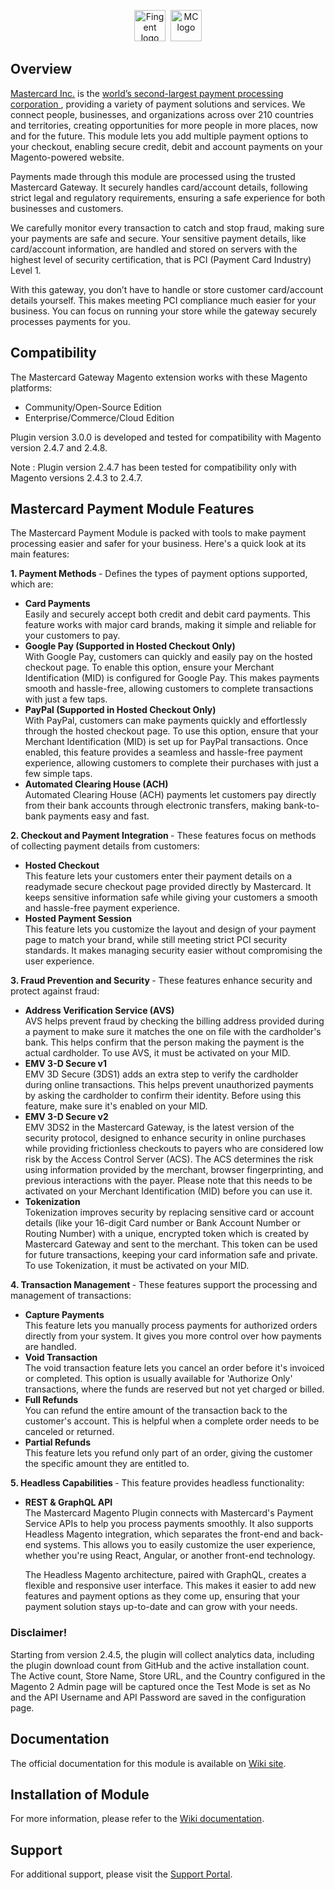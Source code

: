 <p align="center">
<a href="https://www.fingent.com/"><img alt="Fingent logo" height="50px" src="https://www.fingent.com/wp-content/uploads/Fingent-Logo-01.png"/></a>&nbsp;&nbsp;<img alt="MC logo" height="50px" src="https://mpgs.fingent.wiki/wp-content/uploads/2025/04/mastercard-logo.png"/>
</p>

## Overview
<a href="https://www.mastercard.co.in/en-in.html">Mastercard Inc.</a> is the <a href="https://www.investopedia.com/terms/m/mastercard-card.asp">world’s second-largest payment processing corporation </a>, providing a variety of payment solutions and services. We connect people, businesses, and organizations across over 210 countries and territories, creating opportunities for more people in more places, now and for the future. This module lets you add multiple payment options to your checkout, enabling secure credit, debit and account payments on your Magento-powered website.

Payments made through this module are processed using the trusted Mastercard Gateway. It securely handles card/account details, following strict legal and regulatory requirements, ensuring a safe experience for both businesses and customers.

We carefully monitor every transaction to catch and stop fraud, making sure your payments are safe and secure. Your sensitive payment details, like card/account information, are handled and stored on servers with the highest level of security certification, that is PCI (Payment Card Industry) Level 1.

With this gateway, you don’t have to handle or store customer card/account details yourself. This makes meeting PCI compliance much easier for your business. You can focus on running your store while the gateway securely processes payments for you.

## Compatibility
The Mastercard Gateway Magento extension works with these Magento platforms:
- Community/Open-Source Edition
- Enterprise/Commerce/Cloud Edition

Plugin version 3.0.0 is developed and tested for compatibility with Magento version 2.4.7 and 2.4.8.

Note : Plugin version 2.4.7 has been tested for compatibility only with Magento versions 2.4.3 to 2.4.7.

## Mastercard Payment Module Features

The Mastercard Payment Module is packed with tools to make payment processing easier and safer for your business. Here's a quick look at its main features:

 <b>1. Payment Methods </b> - Defines the types of payment options supported, which are:
 
- **Card Payments** <br/>
   Easily and securely accept both credit and debit card payments. This feature works with major card brands, making it simple and reliable for your customers to pay.
- **Google Pay (Supported in Hosted Checkout Only)**<br/>
   With Google Pay, customers can quickly and easily pay on the hosted checkout page. To enable this option, ensure your Merchant Identification (MID) is configured for Google Pay. This makes payments smooth and hassle-free, allowing customers to complete transactions with just a few taps.
- **PayPal (Supported in Hosted Checkout Only)**<br/>
   With PayPal, customers can make payments quickly and effortlessly through the hosted checkout page. To use this option, ensure that your Merchant Identification (MID) is set up for PayPal transactions. Once enabled, this feature provides a seamless and hassle-free payment experience, allowing customers to complete their purchases with just a few simple taps.
- **Automated Clearing House (ACH)**<br/>
   Automated Clearing House (ACH) payments let customers pay directly from their bank accounts through electronic transfers, making bank-to-bank payments easy and fast.

<b>2. Checkout and Payment Integration </b>- These features focus on methods of collecting payment details from customers:

- **Hosted Checkout**<br/>
   This feature lets your customers enter their payment details on a readymade secure checkout page provided directly by Mastercard. It keeps sensitive information safe while giving your customers a smooth and hassle-free payment experience.
- **Hosted Payment Session**<br/>
   This feature lets you customize the layout and design of your payment page to match your brand, while still meeting strict PCI security standards. It makes managing security easier without compromising the user experience.
  
<b> 3. Fraud Prevention and Security </b>- These features enhance security and protect against fraud:
 
- **Address Verification Service (AVS)**<br/>
   AVS helps prevent fraud by checking the billing address provided during a payment to make sure it matches the one on file with the cardholder's bank. This helps confirm that the person making the payment is the actual cardholder. To use AVS, it must be activated on your MID.
- **EMV 3-D Secure v1**<br/>
   EMV 3D Secure (3DS1) adds an extra step to verify the cardholder during online transactions. This helps prevent unauthorized payments by asking the cardholder to confirm their identity. Before using this feature, make sure it's enabled on your MID.
- **EMV 3-D Secure v2**<br/>
   EMV 3DS2 in the Mastercard Gateway, is the latest version of the security protocol, designed to enhance security in online purchases while providing frictionless checkouts to payers who are considered low risk by the Access Control Server (ACS). The ACS determines the risk using information provided by the merchant, browser fingerprinting, and previous interactions with the payer. Please note that this needs to be activated on your Merchant Identification (MID) before you can use it.
- **Tokenization**<br/>
   Tokenization improves security by replacing sensitive card or account details (like your 16-digit Card number or Bank Account Number or Routing Number) with a unique, encrypted token which is created by Mastercard Gateway and sent to the merchant. This token can be used for future transactions, keeping your card information safe and private. To use Tokenization, it must be activated on your MID.
  
<b>4. Transaction Management </b>- These features support the processing and management of transactions:

- **Capture Payments**<br/>
   This feature lets you manually process payments for authorized orders directly from your system. It gives you more control over how payments are handled.
- **Void Transaction**<br/>
   The void transaction feature lets you cancel an order before it's invoiced or completed. This option is usually available for 'Authorize Only' transactions, where the funds are reserved but not yet charged or billed.
- **Full Refunds**<br/>
   You can refund the entire amount of the transaction back to the customer's account. This is helpful when a complete order needs to be canceled or returned.
- **Partial Refunds**<br/>
   This feature lets you refund only part of an order, giving the customer the specific amount they are entitled to.
  
<b> 5. Headless Capabilities </b>- This feature provides headless functionality:
 
 - **REST & GraphQL API**<br/>
   The Mastercard Magento Plugin connects with Mastercard's Payment Service APIs to help you process payments smoothly. It also supports Headless Magento integration, which separates the front-end and back-end systems. This allows you to easily customize the user experience, whether you're using React, Angular, or another front-end technology.

   The Headless Magento architecture, paired with GraphQL, creates a flexible and responsive user interface. This makes it easier to add new features and payment options as they come up, ensuring that your payment solution stays up-to-date and can grow with your needs.

### Disclaimer!
Starting from version 2.4.5, the plugin will collect analytics data, including the plugin download count from GitHub and the active installation count. The Active count, Store Name, Store URL, and the Country configured in the Magento 2 Admin page will be captured once the Test Mode is set as No and the API Username and API Password are saved in the configuration page.

## Documentation

The official documentation for this module is available on [Wiki site](https://mpgs.fingent.wiki/enterprise/magento-2-mastercard-gateway/overview-and-feature-support).

## Installation of Module
For more information, please refer to the [Wiki documentation](https://mpgs.fingent.wiki/enterprise/magento-2-mastercard-gateway/installation).


## Support
For additional support, please visit the [Support Portal](https://mpgsfgs.atlassian.net/servicedesk/customer/portals).

